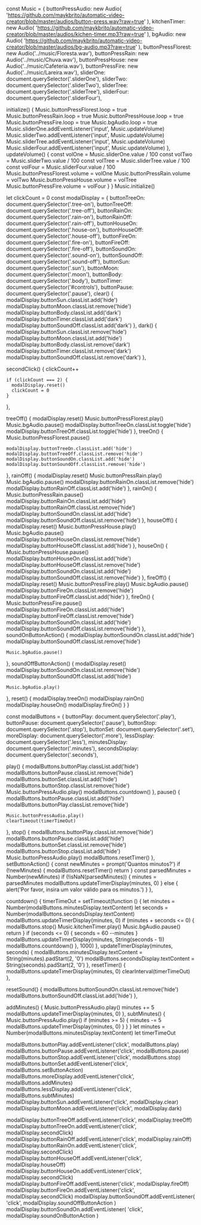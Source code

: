 const Music = {
buttonPressAudio: new Audio(
'https://github.com/maykbrito/automatic-video-creator/blob/master/audios/button-press.wav?raw=true'
),
kitchenTimer: new Audio(
'https://github.com/maykbrito/automatic-video-creator/blob/master/audios/kichen-timer.mp3?raw=true'
),
bgAudio: new Audio(
'https://github.com/maykbrito/automatic-video-creator/blob/master/audios/bg-audio.mp3?raw=true'
),
buttonPressFlorest: new Audio('../music/Floresta.wav'),
buttonPressRain: new Audio('../music/Chuva.wav'),
buttonPressHouse: new Audio('../music/Cafeteria.wav'),
buttonPressFire: new Audio('../music/Lareira.wav'),
sliderOne: document.querySelector('.sliderOne'),
sliderTwo: document.querySelector('.sliderTwo'),
sliderTree: document.querySelector('.sliderTree'),
sliderFour: document.querySelector('.sliderFour'),

initialize() {
Music.buttonPressFlorest.loop = true
Music.buttonPressRain.loop = true
Music.buttonPressHouse.loop = true
Music.buttonPressFire.loop = true
Music.bgAudio.loop = true
Music.sliderOne.addEventListener('input', Music.updateVolume)
Music.sliderTwo.addEventListener('input', Music.updateVolume)
Music.sliderTree.addEventListener('input', Music.updateVolume)
Music.sliderFour.addEventListener('input', Music.updateVolume)
},
updateVolume() {
const volOne = Music.sliderOne.value / 100
const volTwo = Music.sliderTwo.value / 100
const volTree = Music.sliderTree.value / 100
const volFour = Music.sliderFour.value / 100
Music.buttonPressFlorest.volume = volOne
Music.buttonPressRain.volume = volTwo
Music.buttonPressHouse.volume = volTree
Music.buttonPressFire.volume = volFour
}
}
Music.initialize()

let clickCount = 0
const modalDisplay = {
buttonTreeOn: document.querySelector('.tree-on'),
buttonTreeOff: document.querySelector('.tree-off'),
buttonRainOn: document.querySelector('.rain-on'),
buttonRainOff: document.querySelector('.rain-off'),
buttonHouseOn: document.querySelector('.house-on'),
buttonHouseOff: document.querySelector('.house-off'),
buttonFireOn: document.querySelector('.fire-on'),
buttonFireOff: document.querySelector('.fire-off'),
buttonSoundOn: document.querySelector('.sound-on'),
buttonSoundOff: document.querySelector('.sound-off'),
buttonSun: document.querySelector('.sun'),
buttonMoon: document.querySelector('.moon'),
buttonBody: document.querySelector('.body'),
buttonTimer: document.querySelector('#controls'),
buttonPause: document.querySelector('.pause'),
clear() {
modalDisplay.buttonSun.classList.add('hide')
modalDisplay.buttonMoon.classList.remove('hide')
modalDisplay.buttonBody.classList.add('dark')
modalDisplay.buttonTimer.classList.add('dark')
modalDisplay.buttonSoundOff.classList.add('dark')
},
dark() {
modalDisplay.buttonSun.classList.remove('hide')
modalDisplay.buttonMoon.classList.add('hide')
modalDisplay.buttonBody.classList.remove('dark')
modalDisplay.buttonTimer.classList.remove('dark')
modalDisplay.buttonSoundOff.classList.remove('dark')
},

secondClick() {
clickCount++

    if (clickCount === 2) {
      modalDisplay.reset()
      clickCount = 0
    }

},

treeOff() {
modalDisplay.reset()
Music.buttonPressFlorest.play()
Music.bgAudio.pause()
modalDisplay.buttonTreeOn.classList.toggle('hide')
modalDisplay.buttonTreeOff.classList.toggle('hide')
},
treeOn() {
Music.buttonPressFlorest.pause()

    modalDisplay.buttonTreeOn.classList.add('hide')
    modalDisplay.buttonTreeOff.classList.remove('hide')
    modalDisplay.buttonSoundOn.classList.add('hide')
    modalDisplay.buttonSoundOff.classList.remove('hide')

},
rainOff() {
modalDisplay.reset()
Music.buttonPressRain.play()
Music.bgAudio.pause()
modalDisplay.buttonRainOn.classList.remove('hide')
modalDisplay.buttonRainOff.classList.add('hide')
},
rainOn() {
Music.buttonPressRain.pause()
modalDisplay.buttonRainOn.classList.add('hide')
modalDisplay.buttonRainOff.classList.remove('hide')
modalDisplay.buttonSoundOn.classList.add('hide')
modalDisplay.buttonSoundOff.classList.remove('hide')
},
houseOff() {
modalDisplay.reset()
Music.buttonPressHouse.play()
Music.bgAudio.pause()
modalDisplay.buttonHouseOn.classList.remove('hide')
modalDisplay.buttonHouseOff.classList.add('hide')
},
houseOn() {
Music.buttonPressHouse.pause()
modalDisplay.buttonHouseOn.classList.add('hide')
modalDisplay.buttonHouseOff.classList.remove('hide')
modalDisplay.buttonSoundOn.classList.add('hide')
modalDisplay.buttonSoundOff.classList.remove('hide')
},
fireOff() {
modalDisplay.reset()
Music.buttonPressFire.play()
Music.bgAudio.pause()
modalDisplay.buttonFireOn.classList.remove('hide')
modalDisplay.buttonFireOff.classList.add('hide')
},
fireOn() {
Music.buttonPressFire.pause()
modalDisplay.buttonFireOn.classList.add('hide')
modalDisplay.buttonFireOff.classList.remove('hide')
modalDisplay.buttonSoundOn.classList.add('hide')
modalDisplay.buttonSoundOff.classList.remove('hide')
},
soundOnButtonAction() {
modalDisplay.buttonSoundOn.classList.add('hide')
modalDisplay.buttonSoundOff.classList.remove('hide')

    Music.bgAudio.pause()

},
soundOffButtonAction() {
modalDisplay.reset()
modalDisplay.buttonSoundOn.classList.remove('hide')
modalDisplay.buttonSoundOff.classList.add('hide')

    Music.bgAudio.play()

},
reset() {
modalDisplay.treeOn()
modalDisplay.rainOn()
modalDisplay.houseOn()
modalDisplay.fireOn()
}
}

const modalButtons = {
buttonPlay: document.querySelector('.play'),
buttonPause: document.querySelector('.pause'),
buttonStop: document.querySelector('.stop'),
buttonSet: document.querySelector('.set'),
moreDisplay: document.querySelector('.more'),
lessDisplay: document.querySelector('.less'),
minutesDisplay: document.querySelector('.minutes'),
secondsDisplay: document.querySelector('.seconds'),

play() {
modalButtons.buttonPlay.classList.add('hide')
modalButtons.buttonPause.classList.remove('hide')
modalButtons.buttonSet.classList.add('hide')
modalButtons.buttonStop.classList.remove('hide')
Music.buttonPressAudio.play()
modalButtons.countdown()
},
pause() {
modalButtons.buttonPause.classList.add('hide')
modalButtons.buttonPlay.classList.remove('hide')

    Music.buttonPressAudio.play()
    clearTimeout(timerTimeOut)

},
stop() {
modalButtons.buttonPlay.classList.remove('hide')
modalButtons.buttonPause.classList.add('hide')
modalButtons.buttonSet.classList.remove('hide')
modalButtons.buttonStop.classList.add('hide')
Music.buttonPressAudio.play()
modalButtons.resetTimer()
},
setButtonAction() {
const newMinutes = prompt('Quantos minutos?')
if (!newMinutes) {
modalButtons.resetTimer()
return
}
const parsedMinutes = Number(newMinutes)
if (!isNaN(parsedMinutes)) {
minutes = parsedMinutes
modalButtons.updateTimerDisplay(minutes, 0)
} else {
alert('Por favor, insira um valor válido para os minutos.')
}
},

countdown() {
timerTimeOut = setTimeout(function () {
let minutes = Number(modalButtons.minutesDisplay.textContent)
let seconds = Number(modalButtons.secondsDisplay.textContent)
modalButtons.updateTimerDisplay(minutes, 0)
if (minutes + seconds <= 0) {
modalButtons.stop()
Music.kitchenTimer.play()
Music.bgAudio.pause()
return
}
if (seconds <= 0) {
seconds = 60
--minutes
}
modalButtons.updateTimerDisplay(minutes, String(seconds - 1))
modalButtons.countdown()
}, 1000)
},
updateTimerDisplay(minutes, seconds) {
modalButtons.minutesDisplay.textContent = String(minutes).padStart(2, '0')
modalButtons.secondsDisplay.textContent = String(seconds).padStart(2, '0')
},
resetTimer() {
modalButtons.updateTimerDisplay(minutes, 0)
clearInterval(timerTimeOut)
},

resetSound() {
modalButtons.buttonSoundOn.classList.remove('hide')
modalButtons.buttonSoundOff.classList.add('hide')
},

addMinutes() {
Music.buttonPressAudio.play()
minutes += 5
modalButtons.updateTimerDisplay(minutes, 0)
},
subtMinutes() {
Music.buttonPressAudio.play()
if (minutes >= 5) {
minutes -= 5
modalButtons.updateTimerDisplay(minutes, 0)
}
}
}
let minutes = Number(modalButtons.minutesDisplay.textContent)
let timerTimeOut

modalButtons.buttonPlay.addEventListener('click', modalButtons.play)
modalButtons.buttonPause.addEventListener('click', modalButtons.pause)
modalButtons.buttonStop.addEventListener('click', modalButtons.stop)
modalButtons.buttonSet.addEventListener('click', modalButtons.setButtonAction)
modalButtons.moreDisplay.addEventListener('click', modalButtons.addMinutes)
modalButtons.lessDisplay.addEventListener('click', modalButtons.subtMinutes)
modalDisplay.buttonSun.addEventListener('click', modalDisplay.clear)
modalDisplay.buttonMoon.addEventListener('click', modalDisplay.dark)

modalDisplay.buttonTreeOff.addEventListener('click', modalDisplay.treeOff)
modalDisplay.buttonTreeOn.addEventListener('click', modalDisplay.secondClick)
modalDisplay.buttonRainOff.addEventListener('click', modalDisplay.rainOff)
modalDisplay.buttonRainOn.addEventListener('click', modalDisplay.secondClick)
modalDisplay.buttonHouseOff.addEventListener('click', modalDisplay.houseOff)
modalDisplay.buttonHouseOn.addEventListener('click', modalDisplay.secondClick)
modalDisplay.buttonFireOff.addEventListener('click', modalDisplay.fireOff)
modalDisplay.buttonFireOn.addEventListener('click', modalDisplay.secondClick)
modalDisplay.buttonSoundOff.addEventListener(
'click',
modalDisplay.soundOffButtonAction
)
modalDisplay.buttonSoundOn.addEventListener(
'click',
modalDisplay.soundOnButtonAction
)
